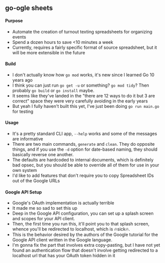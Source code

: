 ## go-ogle sheets

#### Purpose
- Automate the creation of turnout texting spreadsheets for organizing events 
- Spend a dozen hours to save <10 minutes a week
- Currently, requires a fairly specific format of source spreadsheet, but it will be more extensible in the future

#### Build
- I don't actually know how `go mod` works, it's new since I learned Go 10 years ago
- I think you can just run `go get -u` or something? `go mod tidy`? Then probably `go build` or `go install` maybe.
- It seems like they've landed in the "there are 12 ways to do it but 3 are correct" space they were very carefully avoiding in the early years
- But yeah I fully haven't built this yet, I've just been doing `go run main.go` for testing 

#### Usage
- It's a pretty standard CLI app, `--help` works and some of the messages are informative
- There are two main commands, `generate` and `clean`. They do opposite things, and if you use the `-d` option for date-based naming, they should basically reverse one another.
- The defaults are hardcoded to internal documents, which is definitely bad opsec, but you should be able to override all of them for use in your own system
- I'd like to add features that don't require you to copy Spreadsheet IDs out of the Google URLs

#### Google API Setup
- Google's OAuth implementation is actually terrible
- It made me so sad to set this up
- Deep in the Google API configuration, you can set up a splash screen and scopes for your API client.
- Then, the first time you run this, it'll point you to that splash screen, whence you'll be redirected to localhost, which is 🔥sick🔥.
- This is the behavior desired by the authors of the Google tutorial for the Google API client written in the Google language.
- I'm gonna fix the part that involves extra copy-pasting, but I have not yet found an authentication flow that doesn't involve getting redirected to a localhost url that has your OAuth token hidden in it
